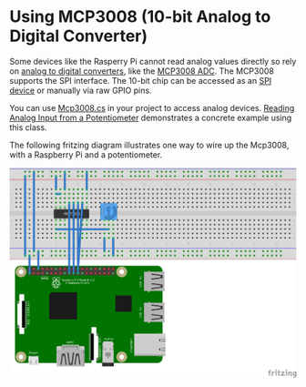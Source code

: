 # Using MCP3008 (10-bit Analog to Digital Converter)

Some devices like the Rasperry Pi cannot read analog values directly so rely on  [analog to digital converters](https://en.wikipedia.org/wiki/Analog-to-digital_converter), like the [MCP3008 ADC](https://www.adafruit.com/product/856). The MCP3008 supports the SPI interface. The 10-bit chip can be accessed as an [SPI device](https://en.wikipedia.org/wiki/Serial_Peripheral_Interface) or manually via raw GPIO pins.

 You can use [Mcp3008.cs](Mcp3008.cs) in your project to access analog devices. [Reading Analog Input from a Potentiometer](../../../samples/trimpot/README.md) demonstrates a concrete example using this class.

The following fritzing diagram illustrates one way to wire up the Mcp3008, with a Raspberry Pi and a potentiometer.

![Raspberry Pi Breadboard diagram](../../../samples/trimpot/rpi-trimpot_spi.png)